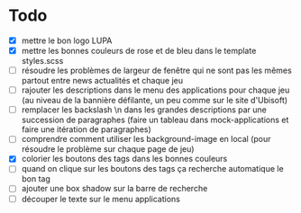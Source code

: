 # Todo

- [x] mettre le bon logo LUPA
- [x] mettre les bonnes couleurs de rose et de bleu dans le template styles.scss
- [ ] résoudre les problèmes de largeur de fenêtre qui ne sont pas les mêmes partout entre news actualités et chaque jeu
- [ ] rajouter les descriptions dans le menu des applications pour chaque jeu (au niveau de la bannière défilante, un peu comme sur le site d'Ubisoft)
- [ ] remplacer les backslash \n dans les grandes descriptions par une succession de paragraphes (faire un tableau dans mock-applications et faire une itération de paragraphes)
- [ ] comprendre comment utiliser les background-image en local (pour résoudre le problème sur chaque page de jeu)
- [x] colorier les boutons des tags dans les bonnes couleurs
- [ ] quand on clique sur les boutons des tags ça recherche automatique le bon tag
- [ ] ajouter une box shadow sur la barre de recherche
- [ ] découper le texte sur le menu applications